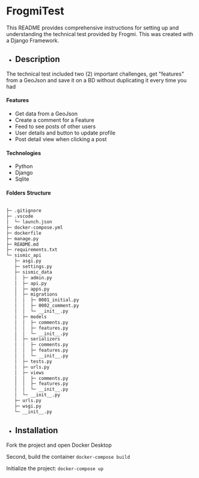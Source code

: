 # FrogmiTest
This README provides comprehensive instructions for setting up and understanding the technical test provided by Frogmi. This was created with a Django Framework.

- ## Description
The technical test included two (2) important challenges, get "features" from a GeoJson and save it on a BD without duplicating it every time you had

#### Features
- Get data from a GeoJson
- Create a comment for a Feature
- Feed to see posts of other users<br>
- User details and button to update profile<br>
- Post detail view when clicking a post<br>

#### Technologies
- Python
- Django
- Sqlite

#### Folders Structure

```bash

├─ .gitignore
├─ .vscode
│  └─ launch.json
├─ docker-compose.yml
├─ dockerfile
├─ manage.py
├─ README.md
├─ requirements.txt
└─ sismic_api
   ├─ asgi.py
   ├─ settings.py
   ├─ sismic_data
   │  ├─ admin.py
   │  ├─ api.py
   │  ├─ apps.py
   │  ├─ migrations
   │  │  ├─ 0001_initial.py
   │  │  ├─ 0002_comment.py
   │  │  └─ __init__.py
   │  ├─ models
   │  │  ├─ comments.py
   │  │  ├─ features.py
   │  │  └─ __init__.py
   │  ├─ serializers
   │  │  ├─ comments.py
   │  │  ├─ features.py
   │  │  └─ __init__.py
   │  ├─ tests.py
   │  ├─ urls.py
   │  ├─ views
   │  │  ├─ comments.py
   │  │  ├─ features.py
   │  │  └─ __init__.py
   │  └─ __init__.py
   ├─ urls.py
   ├─ wsgi.py
   └─ __init__.py

```

- ## Installation

Fork the project and open Docker Desktop

Second, build the container
``` docker-compose build ```

Initialize the project:
``` docker-compose up ```
